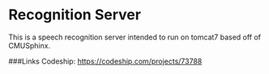 # Recognition Server

This is a speech recognition server intended to run on tomcat7 based off of CMUSphinx.


###Links
Codeship: https://codeship.com/projects/73788


